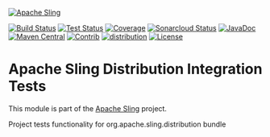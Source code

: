 [![Apache Sling](https://sling.apache.org/res/logos/sling.png)](https://sling.apache.org)

&#32;[![Build Status](https://ci-builds.apache.org/job/Sling/job/modules/job/sling-org-apache-sling-distribution-it/job/master/badge/icon)](https://ci-builds.apache.org/job/Sling/job/modules/job/sling-org-apache-sling-distribution-it/job/master/)&#32;[![Test Status](https://img.shields.io/jenkins/tests.svg?jobUrl=https://ci-builds.apache.org/job/Sling/job/modules/job/sling-org-apache-sling-distribution-it/job/master/)](https://ci-builds.apache.org/job/Sling/job/modules/job/sling-org-apache-sling-distribution-it/job/master/test/?width=800&height=600)&#32;[![Coverage](https://sonarcloud.io/api/project_badges/measure?project=apache_sling-org-apache-sling-distribution-it&metric=coverage)](https://sonarcloud.io/dashboard?id=apache_sling-org-apache-sling-distribution-it)&#32;[![Sonarcloud Status](https://sonarcloud.io/api/project_badges/measure?project=apache_sling-org-apache-sling-distribution-it&metric=alert_status)](https://sonarcloud.io/dashboard?id=apache_sling-org-apache-sling-distribution-it)&#32;[![JavaDoc](https://www.javadoc.io/badge/org.apache.sling/org.apache.sling.distribution.it.svg)](https://www.javadoc.io/doc/org.apache.sling/org-apache-sling-distribution-it)&#32;[![Maven Central](https://maven-badges.herokuapp.com/maven-central/org.apache.sling/org.apache.sling.distribution.it/badge.svg)](https://search.maven.org/#search%7Cga%7C1%7Cg%3A%22org.apache.sling%22%20a%3A%22org.apache.sling.distribution.it%22)&#32;[![Contrib](https://sling.apache.org/badges/status-contrib.svg)](https://github.com/apache/sling-aggregator/blob/master/docs/status/contrib.md)&#32;[![distribution](https://sling.apache.org/badges/group-distribution.svg)](https://github.com/apache/sling-aggregator/blob/master/docs/group/distribution.md) [![License](https://img.shields.io/badge/License-Apache%202.0-blue.svg)](https://www.apache.org/licenses/LICENSE-2.0)

# Apache Sling Distribution Integration Tests

This module is part of the [Apache Sling](https://sling.apache.org) project.

Project tests functionality for org.apache.sling.distribution bundle
